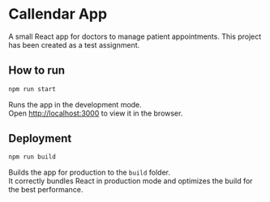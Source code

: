 # Callendar App

A small React app for doctors to manage patient appointments.
This project has been created as a test assignment.


## How to run

```sh
npm run start
```

Runs the app in the development mode.\
Open [http://localhost:3000](http://localhost:3000) to view it in the browser.


## Deployment

```sh
npm run build
```

Builds the app for production to the `build` folder.\
It correctly bundles React in production mode and optimizes the build for the best performance.



<!-- 
## TODO
- [x] logowanie się
- [x] wylogowywanie się
- [ ] widok na głównej o niezalogowaniu
- [ ] formatka wizyty
- [ ] dodawanie nowych wizyt
- [ ] edytowanie wizyt
- [ ] usuwanie wizyt
- [x] strona "o nas"
- [ ] zmienić favicon
- [ ] dopicować widoki
- [ ] opublikowanie na github pages 
-->
